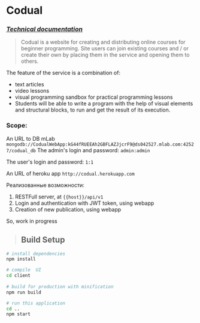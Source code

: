 # Codual
### *[Technical documentation](https://docs.google.com/document/d/13zp56pdwaSIk833zA2oDcp1NFBm30PAQD_r9uSreC7o/edit?usp=sharing)*
> Codual is a website for creating and distributing online courses for beginner programming.
> Site users can join existing courses and / or create their own by placing them in the service and opening them to others.

The feature of the service is a combination of:
*  text articles
*  video lessons
* visual programming sandbox for practical programming lessons
* Students will be able to write a program with the help of visual elements and structural blocks, to run and get the result of its execution.

### Scope:
An URL to DB mLab
`mongodb://CodualWebApp:kG44fRUEEAh2GBFLAZJjcrF9@ds042527.mlab.com:42527/codual_db`
The admin's login and password: `admin:admin`

The user's login and password: `1:1`

An URL of heroku app ``http://codual.herokuapp.com``

 Реализованные возможности:
1. RESTFull server, at `{{host}}/api/v1` 
2. Login and authentication with JWT token, using webapp
3. Creation of new publication, using webapp

So, work in progress 


>## Build Setup

``` bash
# install dependencies
npm install

# compile  UI
cd client
 
# build for production with minification
npm run build

# run this application
cd .. 
npm start
```
